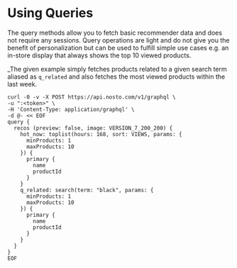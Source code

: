 # Using Queries

The query methods allow you to fetch basic recommender data and does not require any sessions. Query operations are light and do not give you the benefit of personalization but can be used to fulfill simple use cases e.g. an in-store display that always shows the top 10 viewed products.

\_The given example simply fetches products related to a given search term aliased as `q_related` and also fetches the most viewed products within the last week.

```text
curl -0 -v -X POST https://api.nosto.com/v1/graphql \
-u ":<token>" \
-H 'Content-Type: application/graphql' \
-d @- << EOF
query {
  recos (preview: false, image: VERSION_7_200_200) {
    hot_now: toplist(hours: 168, sort: VIEWS, params: {
      minProducts: 1
      maxProducts: 10
    }) {
      primary {
        name
        productId
      }
    }
    q_related: search(term: "black", params: {
      minProducts: 1
      maxProducts: 10
    }) {
      primary {
        name
        productId
      }
    }
  }
}
EOF
```

